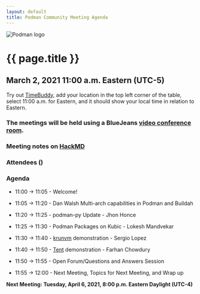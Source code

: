 ```yaml
---
layout: default
title: Podman Community Meeting Agenda
---
```


![Podman logo](/img/podman.svg)

# {{ page.title }}
## March 2, 2021 11:00 a.m. Eastern (UTC-5)

Try out [TimeBuddy](https://www.worldtimebuddy.com/?pl=1&lid=5,0&h=5&date=3/2/2021%7C3&hf=1), add your location in the top left corner of the table,
select 11:00 a.m. for Eastern, and it should show your local time in relation to Eastern.

### The meetings will be held using a BlueJeans [video conference room](https://bluejeans.com/796412039).

### Meeting notes on [HackMD](https://hackmd.io/fc1zraYdS0-klJ2KJcfC7w)

### Attendees ()

### Agenda

* 11:00 -> 11:05 - Welcome! 

* 11:05 -> 11:20 - Dan Walsh Multi-arch capabilities in Podman and Buildah
 
* 11:20 -> 11:25 - podman-py Update - Jhon Honce

* 11:25 -> 11:30 - Podman Packages on Kubic - Lokesh Mandvekar
 
* 11:30 -> 11:40 - [krunvm](https://github.com/slp/krunvm/) demonstration - Sergio Lopez

* 11:40 -> 11:50 - [Tent](https://github.com/fhsinchy/tent) demonstration - Farhan Chowdury

* 11:50 -> 11:55 - Open Forum/Questions and Answers Session

* 11:55 -> 12:00 - Next Meeting, Topics for Next Meeting, and Wrap up

 **Next Meeting: Tuesday, April 6, 2021, 8:00 p.m. Eastern Daylight (UTC-4)**
